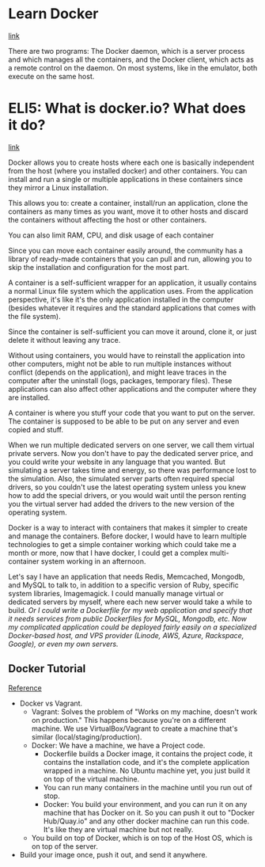 # Learn Docker
[link](https://www.docker.io/gettingstarted/#)

There are two programs: The Docker daemon, which is a server process and which manages all the containers, and the Docker client, which acts as a remote control on the daemon. On most systems, like in the emulator, both execute on the same host.

# ELI5: What is docker.io? What does it do?
[link](http://www.reddit.com/r/webdev/comments/1q4ybc/eli5_what_is_dockerio_what_does_it_do/)

Docker allows you to create hosts where each one is basically independent from the host (where you installed docker) and other containers. You can install and run a single or multiple applications in these containers since they mirror a Linux installation.

This allows you to: create a container, install/run an application, clone the containers as many times as you want, move it to other hosts and discard the containers without affecting the host or other containers.

You can also limit RAM, CPU, and disk usage of each container

Since you can move each container easily around, the community has a library of ready-made containers that you can pull and run, allowing you to skip the installation and configuration for the most part.

A container is a self-sufficient wrapper for an application, it usually contains a normal Linux file system which the application uses. From the application perspective, it's like it's the only application installed in the computer (besides whatever it requires and the standard applications that comes with the file system).

Since the container is self-sufficient you can move it around, clone it, or just delete it without leaving any trace.

Without using containers, you would have to reinstall the application into other computers, might not be able to run multiple instances without conflict (depends on the application), and might leave traces in the computer after the uninstall (logs, packages, temporary files). These applications can also affect other applications and the computer where they are installed.

A container is where you stuff your code that you want to put on the server. The container is supposed to be able to be put on any server and even copied and stuff.

When we run multiple dedicated servers on one server, we call them virtual private servers. Now you don't have to pay the dedicated server price, and you could write your website in any language that you wanted. But simulating a server takes time and energy, so there was performance lost to the simulation. Also, the simulated server parts often required special drivers, so you couldn't use the latest operating system unless you knew how to add the special drivers, or you would wait until the person renting you the virtual server had added the drivers to the new version of the operating system.

Docker is a way to interact with containers that makes it simpler to create and manage the containers. Before docker, I would have to learn multiple technologies to get a simple container working which could take me a month or more, now that I have docker, I could get a complex multi-container system working in an afternoon.

Let's say I have an application that needs Redis, Memcached, Mongodb, and MySQL to talk to, in addition to a specific version of Ruby, specific system libraries, Imagemagick. I could manually manage virtual or dedicated servers by myself, where each new server would take a while to build. *Or I could write a Dockerfile for my web application and specify that it needs services from public Dockerfiles for MySQL, Mongodb, etc. Now my complicated application could be deployed fairly easily on a specialized Docker-based host, and VPS provider (Linode, AWS, Azure, Rackspace, Google), or even my own servers.*

## Docker Tutorial
[Reference](https://www.youtube.com/watch?v=pGYAg7TMmp0)

- Docker vs Vagrant.
  - Vagrant: Solves the problem of "Works on my machine, doesn't work on production." This happens because you're on a different machine. We use VirtualBox/Vagrant to create a machine that's similar (local/staging/production).
  - Docker: We have a machine, we have a Project code.
    - Dockerfile builds a Docker image, it contains the project code, it contains the installation code, and it's the complete application wrapped in a machine. No Ubuntu machine yet, you just build it on top of the virtual machine.
    - You can run many containers in the machine until you run out of stop.
    - Docker: You build your environment, and you can run it on any machine that has Docker on it. So you can push it out to "Docker Hub/Quay.io" and any other docker machine can run this code. It's like they are virtual machine but not really.
  - You build on top of Docker, which is on top of the Host OS, which is on top of the server.
- Build your image once, push it out, and send it anywhere.
